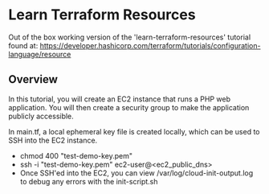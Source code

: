 # Learn Terraform Resources

Out of the box working version of the 'learn-terraform-resources' tutorial found at: https://developer.hashicorp.com/terraform/tutorials/configuration-language/resource

## Overview

In this tutorial, you will create an EC2 instance that runs a PHP web application. You will then create a security group to make the application publicly accessible.

In main.tf, a local ephemeral key file is created locally, which can be used to SSH into the EC2 instance. 
- chmod 400 "test-demo-key.pem"
- ssh -i "test-demo-key.pem" ec2-user@<ec2_public_dns>
- Once SSH'ed into the EC2, you can view /var/log/cloud-init-output.log to debug any errors with the init-script.sh
